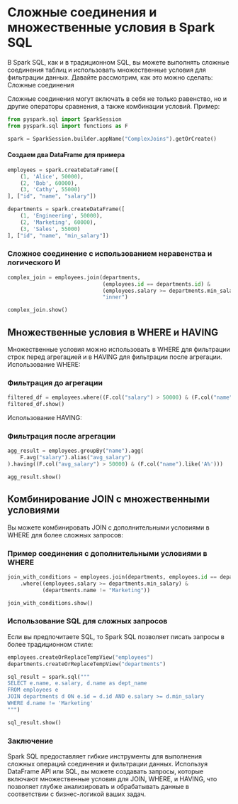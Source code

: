 # Сложные соединения и множественные условия в Spark SQL

В Spark SQL, как и в традиционном SQL, вы можете выполнять сложные соединения таблиц и использовать множественные условия для фильтрации данных. Давайте рассмотрим, как это можно сделать:
Сложные соединения

Сложные соединения могут включать в себя не только равенство, но и другие операторы сравнения, а также комбинации условий.
Пример:
```py
from pyspark.sql import SparkSession
from pyspark.sql import functions as F

spark = SparkSession.builder.appName("ComplexJoins").getOrCreate()
```
#### Создаем два DataFrame для примера
```py
employees = spark.createDataFrame([
    (1, 'Alice', 50000),
    (2, 'Bob', 60000),
    (3, 'Cathy', 55000)
], ["id", "name", "salary"])

departments = spark.createDataFrame([
    (1, 'Engineering', 50000),
    (2, 'Marketing', 60000),
    (3, 'Sales', 55000)
], ["id", "name", "min_salary"])
```
### Сложное соединение с использованием неравенства и логического И
```py
complex_join = employees.join(departments, 
                              (employees.id == departments.id) & 
                              (employees.salary >= departments.min_salary), 
                              "inner")

complex_join.show()
```

## Множественные условия в WHERE и HAVING

Множественные условия можно использовать в WHERE для фильтрации строк перед агрегацией и в HAVING для фильтрации после агрегации.
Использование WHERE:

### Фильтрация до агрегации
```py
filtered_df = employees.where((F.col("salary") > 50000) & (F.col("name").like('A%')))
filtered_df.show()
```
Использование HAVING:

### Фильтрация после агрегации
```py
agg_result = employees.groupBy("name").agg(
    F.avg("salary").alias("avg_salary")
).having((F.col("avg_salary") > 50000) & (F.col("name").like('A%')))

agg_result.show()
```
## Комбинирование JOIN с множественными условиями

Вы можете комбинировать JOIN с дополнительными условиями в WHERE для более сложных запросов:

### Пример соединения с дополнительными условиями в WHERE
```py
join_with_conditions = employees.join(departments, employees.id == departments.id, "left") \
    .where((employees.salary >= departments.min_salary) & 
           (departments.name != "Marketing"))

join_with_conditions.show()
```
### Использование SQL для сложных запросов

Если вы предпочитаете SQL, то Spark SQL позволяет писать запросы в более традиционном стиле:

```py
employees.createOrReplaceTempView("employees")
departments.createOrReplaceTempView("departments")

sql_result = spark.sql("""
SELECT e.name, e.salary, d.name as dept_name
FROM employees e
JOIN departments d ON e.id = d.id AND e.salary >= d.min_salary
WHERE d.name != 'Marketing'
""")

sql_result.show()
```
### Заключение

Spark SQL предоставляет гибкие инструменты для выполнения сложных операций соединения и фильтрации данных. Используя DataFrame API или SQL, вы можете создавать запросы, которые включают множественные условия для JOIN, WHERE, и HAVING, что позволяет глубже анализировать и обрабатывать данные в соответствии с бизнес-логикой ваших задач.